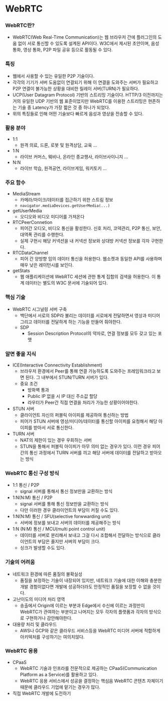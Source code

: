 # WebRTC

### WebRTC란?

- WebRTC(Web Real-Time Communication)는 웹 브라우저 간에 플러그인의 도움 없이 서로 통신할 수 있도록 설계된 API이다. W3C에서 제시된 초안이며, 음성 통화, 영상 통화, P2P 파일 공유 등으로 활동될 수 있다.

### 특징

- 웹에서 사용할 수 있는 유일한 P2P 기술이다.
- 각각의 기기가 서버 도움없이 연결되기 위해 이 연결을 도와주는 서버가 필요하고 P2P 연결이 불가능한 상황을 대비한 릴레이 서버(TURN)가 필요하다.
- UCP(User Datagram Protocol) 기반의 스트리밍 기술이다. HTTP/3 이전까지는 거의 유일한 UDP 기반의 웹 표준이었지만 WebRTC를 이용한 스트리밍은 현존하는 기술 중 Latency가 가장 짧은 것 중 하나가 되었다.
- 위의 특징들로 인해 어떤 기술보다 빠르게 음성과 영상을 전송할 수 있다.

### 활용 분야

- 1:1
  - 원격 의료, 드론, 로봇 및 원격상담, 교육 ...
- 1:N
  - 라이브 커머스, 웨비나, 온라인 종교행사, 라이브사이니지 ...
- N:N
  - 라이브 학습, 원격공연, 라이브게임, 워키토키 ...

### 주요 함수

- MediaStream
  - 카메라/마이크/데이터를 접근하기 위한 스트림 정보
  - `navigator.mediaDevices.getUserMedia(...)`
- getUserMedia
  - 오디오와 비디오 미디어를 가져온다
- RTCPeerConnetion
  - 피어간 오디오, 비디오 통신을 활성한다. 신호 처리, 코덱관리, P2P 통신, 보안, 대역폭 관리를 수행한다.
  - 실제 구현시 해당 커넥션을 내 커넥션 정보와 상대방 커넥션 정보를 각자 구현한다.
- RTCDataChannel
  - 피어 간 양방향 임의 데이터 통신을 허용한다. 웹소켓과 동일한 API를 사용하며 매우 낮은 레이턴시를 보인다.
- getStats
  - 웹 애플리케이션에 WebRTC 세션에 관한 통계 집합의 검색을 허용한다. 이 통계 데이터는 별도의 W3C 문서에 기술되어 있다.

### 핵심 기술

- WebRTC 시그널링 서버 구축
  - 백단에서 서로의 SDP라 불리는 데이터를 서로에게 전달하면서 영상과 미디어 그리고 데이터를 전달하게 하는 기능을 만들어 줘야한다.
  - SDP
    - Session Description Protocol의 약자로, 연결 정보를 모두 갖고 있는 포맷

### 알면 좋을 지식

- ICE(Interactive Connectivity Establishment)
  - 브라우저 환경에서 Peer를 통해 연결 가능하도록 도와주는 프레임워크라고 보면 된다. 그 내부에서 STUN/TURN 서버가 있다.
  - 중요 조건
    - 방화벽 통과
    - Public IP 없을 시 IP 대신 주소값 할당
    - 라우터가 Peer간 직접 연결을 처리가 가능한 상황이어야한다.
- STUN 서버
  - 클라이언트 자신의 퍼블릭 아이피를 제공하여 통신하는 방법
  - 피어가 STUN 서버에 영상/미디어/데이터를 통신할 아이피를 요청해서 해당 아이피를 받아서 서로 통신한다.
- TURN 서버
  - NAT의 제한이 있는 경우 우회하는 서버
  - STUN을 통해서 퍼블릭 아이피가 아무 의미 없는 경우가 있다. 이런 경우 피어간의 통신 과정에서 TURN 서버를 끼고 해당 서버에 데이터를 전달하고 받아오는 방식

### WebRTC 통신 구성 방식

- 1:1 통신 / P2P
  - signal 서버를 통해서 통신 정보만을 교환하는 방식
- 1:N(N:M) 통신 / P2P
  - signal 서버를 통해 통신 정보만을 교환하는 방식
  - 다만 이러한 경우 클라이언트의 부담이 커질 수도 있다.
- 1:N(N:M) 통신 / SFU(selective forwwarding unit)
  - 서버에 정보를 보내고 서버의 데이터를 제공해주는 방식
- 1:N (N:M) 통신 / MCU(multi point control unit)
  - 데이터를 서버로 분리해서 보내고 그걸 다시 조합해서 전달하는 방식으로 클라이언트의 부담은 줄지만 서버의 부담이 크다.
  - 싱크가 발생할 수도 있다.

### 기술의 어려움

- 네트워크 환경에 따른 품질의 불확실성
  - 품질을 보정하는 기술이 내장되어 있지만, 네트워크 기술에 대한 이해와 충분한 개발 경험이없다면 개발에 성공하더라도 안정적인 품질을 보장할 수 없을 것이다.
- 고난이도의 미디어 처리 영역
  - 송출에서 Origin에 이르는 부분과 Edge에서 수신에 이르는 과정만이 WebRTC가 관여하는 부분이고 나머지는 모두 각자의 플랫폼과 각자의 방식으로 구현하거나 감안해야한다.
- 대용량 처리 및 클라우드
  - AWS나 GCP와 같은 클라우드 서비스등을 WebRTC 미디어 서버에 적합하게 아키텍처를 구성하기는 여의치않다.

### WebRTC 응용

- CPaaS
  - WebRTC 기술과 인프라를 전문적으로 제공하는 CPaaS(Communication Platform as a Service)를 활용하고 있다.
  - WebRTC 응용 서비스에서 성공을 결정하는 핵심음 WebRTC 콘텐츠 자체이기 때문에 클라우드 기업에 맡기는 경우가 많다.
- 직접 WebRTC 개발에 도전하기
